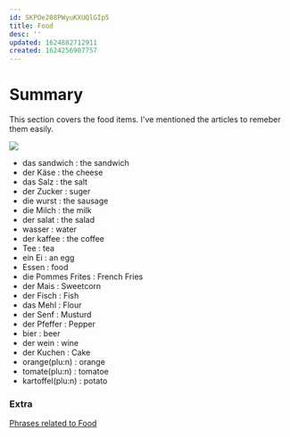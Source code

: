 ```yaml
---
id: SKPOe208PWyuKXUQlGIp5
title: Food
desc: ''
updated: 1624882712911
created: 1624256907757
---
```


# Summary

This section covers the food items. I've mentioned the articles to remeber them easily.

![](/assets/images/2021-06-21-12-10-11.png)

- das sandwich : the sandwich
- der Käse : the cheese
- das Salz : the salt
- der Zucker : suger
- die wurst : the sausage
- die Milch : the milk
- der salat : the salad
- wasser : water
- der kaffee : the coffee
- Tee : tea
- ein Ei : an egg
- Essen : food
- die Pommes Frites : French Fries
- der Mais : Sweetcorn
- der Fisch : Fish
- das Mehl : Flour
- der Senf : Musturd
- der Pfeffer : Pepper
- bier : beer
- der wein : wine
- der Kuchen : Cake
- orange(plu:n) : orange
- tomate(plu:n) : tomatoe
- kartoffel(plu:n) : potato

### Extra

[Phrases related to Food](https://www.fluentin3months.com/food-in-german/)